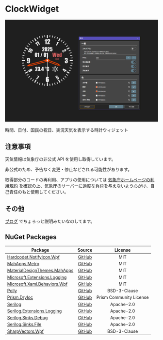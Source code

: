 # ClockWidget

![Screenshot](https://raw.githubusercontent.com/koktoh/ClockWidget/refs/heads/image/img/screenshot.png "Screenshot")

時間、日付、国民の祝日、実況天気を表示する時計ウィジェット

## 注意事項

天気情報は気象庁の非公式 API を使用し取得しています。

非公式のため、予告なく変更・停止などされる可能性があります。

取得部分のコードの再利用、アプリの使用については [気象庁ホームページの利用規約](https://www.jma.go.jp/jma/kishou/info/coment.html) を確認の上、気象庁のサーバーに過度な負荷を与えないよう心がけ、自己責任のもと使用してください。

## その他

[ブログ](https://koktoh.hatenablog.com/entry/2025/06/01/144100) でちょろっと説明みたいなのしてます。

## NuGet Packages

| Package | Source | License |
|---------|:------:|:-------:|
| [Hardcodet.NotifyIcon.Wpf](https://www.nuget.org/packages/Hardcodet.NotifyIcon.Wpf) | [GitHub](https://github.com/hardcodet/wpf-notifyicon)| MIT |
| [MahApps.Metro](https://www.nuget.org/packages/MahApps.Metro) | [GitHub](https://github.com/MahApps/MahApps.Metro) | MIT |
| [MaterialDesignThemes.MahApps](https://www.nuget.org/packages/MaterialDesignThemes.MahApps) | [GitHub](https://github.com/MaterialDesignInXAML/MaterialDesignInXamlToolkit) | MIT |
| [Microsoft.Extensions.Logging](https://www.nuget.org/packages/Microsoft.Extensions.Logging) | [GitHub](https://github.com/dotnet/runtime) | MIT |
| [Microsoft.Xaml.Behaviors.Wpf](https://www.nuget.org/packages/Microsoft.Xaml.Behaviors.Wpf) | [GitHub](https://github.com/microsoft/XamlBehaviorsWpf) | MIT |
| [Polly](https://www.nuget.org/packages/Polly) | [GitHub](https://github.com/App-vNext/Polly) | BSD-3-Clause |
| [Prism.DryIoc](https://www.nuget.org/packages/Prism.DryIoc) | [GitHub](https://github.com/PrismLibrary/Prism) | Prism Community License |
| [Serilog](https://www.nuget.org/packages/Serilog) | [GitHub](https://github.com/serilog/serilog) | Apache-2.0 |
| [Serilog.Extensions.Logging](https://www.nuget.org/packages/Serilog.Extensions.Logging) | [GitHub](https://github.com/serilog/serilog-extensions-logging) | Apache-2.0 |
| [Serilog.Sinks.Debug](https://www.nuget.org/packages/Serilog.Sinks.Debug) | [GitHub](https://github.com/serilog/serilog-sinks-debug) | Apache-2.0 |
| [Serilog.Sinks.File](https://www.nuget.org/packages/Serilog.Sinks.File) | [GitHub](https://github.com/serilog/serilog-sinks-file) | Apache-2.0 |
| [SharpVectors.Wpf](https://www.nuget.org/packages/SharpVectors.Wpf) | [GitHub](https://github.com/ElinamLLC/SharpVectors) | BSD-3-Clause |
